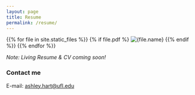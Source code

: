 ```yaml
---
layout: page
title: Resume
permalink: /resume/
---
```


{{% for file in site.static_files %}}
    {% if file.pdf %}
        <img src="{{file.path}}" alt="{file.name}">
    {{% endif %}}
{{% endfor %}}

*Note: Living Resume & CV coming soon!*

### Contact me

E-mail: [ashley.hart@ufl.edu](mailto:ashley.hart@ufl.edu)